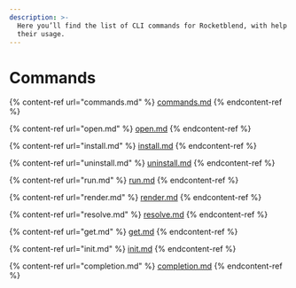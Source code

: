 ```yaml
---
description: >-
  Here you’ll find the list of CLI commands for Rocketblend, with help info on
  their usage.
---
```


# Commands

{% content-ref url="commands.md" %}
[commands.md](commands.md)
{% endcontent-ref %}

{% content-ref url="open.md" %}
[open.md](open.md)
{% endcontent-ref %}

{% content-ref url="install.md" %}
[install.md](install.md)
{% endcontent-ref %}

{% content-ref url="uninstall.md" %}
[uninstall.md](uninstall.md)
{% endcontent-ref %}

{% content-ref url="run.md" %}
[run.md](run.md)
{% endcontent-ref %}

{% content-ref url="render.md" %}
[render.md](render.md)
{% endcontent-ref %}

{% content-ref url="resolve.md" %}
[resolve.md](resolve.md)
{% endcontent-ref %}

{% content-ref url="get.md" %}
[get.md](get.md)
{% endcontent-ref %}

{% content-ref url="init.md" %}
[init.md](init.md)
{% endcontent-ref %}

{% content-ref url="completion.md" %}
[completion.md](completion.md)
{% endcontent-ref %}
